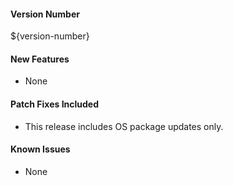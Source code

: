 
#### Version Number
${version-number}

#### New Features
- None

#### Patch Fixes Included
- This release includes OS package updates only.

#### Known Issues
- None